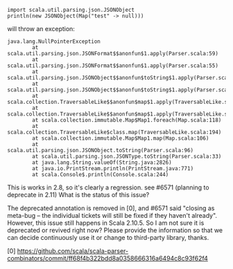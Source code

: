 ```
import scala.util.parsing.json.JSONObject
println(new JSONObject(Map("test" -> null)))
```

will throw an exception:
```
java.lang.NullPointerException
        at scala.util.parsing.json.JSONFormat$$anonfun$1.apply(Parser.scala:59)
        at scala.util.parsing.json.JSONFormat$$anonfun$1.apply(Parser.scala:55)
        at scala.util.parsing.json.JSONObject$$anonfun$toString$1.apply(Parser.scala:96)
        at scala.util.parsing.json.JSONObject$$anonfun$toString$1.apply(Parser.scala:96)
        at scala.collection.TraversableLike$$anonfun$map$1.apply(TraversableLike.scala:194)
        at scala.collection.TraversableLike$$anonfun$map$1.apply(TraversableLike.scala:194)
        at scala.collection.immutable.Map$Map1.foreach(Map.scala:118)
        at scala.collection.TraversableLike$class.map(TraversableLike.scala:194)
        at scala.collection.immutable.Map$Map1.map(Map.scala:106)
        at scala.util.parsing.json.JSONObject.toString(Parser.scala:96)
        at scala.util.parsing.json.JSONType.toString(Parser.scala:33)
        at java.lang.String.valueOf(String.java:2826)
        at java.io.PrintStream.println(PrintStream.java:771)
        at scala.Console$.println(Console.scala:244)
```

This is works in 2.8, so it's clearly a regression.
see #6571 (planning to deprecate in 2.11)
What is the status of this issue?

The deprecated annotation is removed in [0], and #6571 said "closing as meta-bug – the individual tickets will still be fixed if they haven't already". However, this issue still happens in Scala 2.10.5. So I am not sure it is deprecated or revived right now? Please provide the information so that we can decide continuously use it or change to third-party library, thanks.

[0] https://github.com/scala/scala-parser-combinators/commit/ff68f4b322bdd8a0358666316a6494c8c93f62f4
